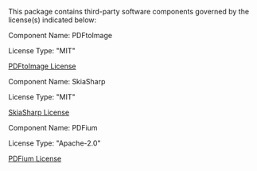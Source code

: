This package contains third-party software components governed by the license(s) indicated below:

Component Name: PDFtoImage

License Type: "MIT"

[PDFtoImage License](https://github.com/sungaila/PDFtoImage/blob/master/LICENSE)

Component Name: SkiaSharp

License Type: "MIT"

[SkiaSharp License](https://github.com/mono/SkiaSharp/blob/main/LICENSE.md)

Component Name: PDFium

License Type: "Apache-2.0"

[PDFium License](https://pdfium.googlesource.com/pdfium/+/refs/heads/main/LICENSE)